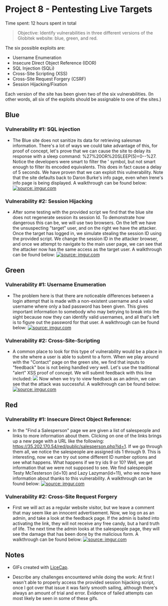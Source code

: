 # Project 8 - Pentesting Live Targets

Time spent: 12 hours spent in total

> Objective: Identify vulnerabilities in three different versions of the Globitek website: blue, green, and red.

The six possible exploits are:
* Username Enumeration
* Insecure Direct Object Reference (IDOR)
* SQL Injection (SQLi)
* Cross-Site Scripting (XSS)
* Cross-Site Request Forgery (CSRF)
* Session Hijacking/Fixation

Each version of the site has been given two of the six vulnerabilities. (In other words,
 all six of the exploits should be assignable to one of the sites.)

## Blue

### Vulnerability #1: SQL injection
- The Blue site does not sanitize its data for retrieving salesman information. There's a lot of ways we could take advantage of this, for proof of concept, let's prove that we can cause the site to delay its response with a sleep command: %27%20OR%20SLEEP(5)=0--%27. Notice the developers were smart to filter the ' symbol, but not smart enough to filter its encoded equivalents. This does in fact cause a delay of 5 seconds. We have proven that we can exploit this vulnerability. Note that the site defaults back to Daron Burke's info page, even when Irene's info page is being displayed. A walkthrough can be found below:
<a href="https://imgur.com/z5OEPPb"><img src="https://i.imgur.com/z5OEPPb.gif" title="source: imgur.com" /></a>
	

### Vulnerability #2: Session Hijacking
- After some testing with the provided script we find that the blue site does not regenerate session its session Id. To demonstrate how dangerous this can be, we will use two browsers. On the left we have the unsuspecting "target" user, and on the right we have the attacker. Once the target has logged in, we simulate stealing the session ID using the provided script. We change the session ID in the attacker browser, and once we attempt to navigate to the main user page, we can see that the attacker now has the same access as the target user. A walkthrough can be found below:
<a href="https://imgur.com/kLmFbe4"><img src="https://i.imgur.com/kLmFbe4.gif" title="source: imgur.com" /></a>


## Green

### Vulnerability #1: Username Enumeration
- The problem here is that there are noticeable differences between a login attempt that is made with a non-existent username and a valid username where only a bad password has been given. This gives important information to somebody who may betrying to break into the sight because now they can identify valid usernames, and all that's left is to figure out the password for that user. A walkthrough can be found below:
<a href="https://imgur.com/b02GmGD"><img src="https://i.imgur.com/b02GmGD.gif" title="source: imgur.com" /></a>

### Vulnerability #2: Cross-Site-Scripting
- A common place to look for this type of vulnerability would be a place in the site where a user is able to submit to a form. When we play around with the "Contact" page on the green site, we find that inputs to "feedback" box is not being handled very well. Let's use the traditional "alert" XSS proof of concept. We will submit feedback with this line included: <IMG SRC="#" ONERROR="alert('Ryan XSS')"/> Now when we try to view feedback as an admin, we can see that the attack was successful. A walkthrough can be found below:
<a href="https://imgur.com/VjocAN0"><img src="https://i.imgur.com/VjocAN0.gif" title="source: imgur.com" /></a>
	


## Red

### Vulnerability #1: Insecure Direct Object Reference:
- In the "Find a Salesperson" page we are given a list of salespeople and links to more information about them. Clicking on one of the links brings up a new page with a URL like the following: https://35.202.170.54/red/public/salesperson.php?id=1. If we go through them all, we notice the salespeople are assigned ids 1 through 9. This is interesting, now we can try out some different ID number options and see what happens. What happens if we try ids 9 or 10? Well, we get information that we were not supposed to see. We find salespeople Testy McTesterson (id=10) and Lazy Lazyman(id=11), who we now have information about thanks to this vulnerability. A walkthrough can be found below:
<a href="https://imgur.com/vIWBb45"><img src="https://i.imgur.com/vIWBb45.gif" title="source: imgur.com" /></a>
	
	

### Vulnerability #2: Cross-Site Request Forgery
- First we will act as a regular website visitor, but we leave a comment that may seem like an innocent advertisement. Now, we log on as an admin, and take a look at the feedback page. If the admin is baited into activating the link, they will not receive any free candy, but a hard truth of life. The next time the admin looks at the salespeople page, they will see the damage that has been done by the malicious form. 
A walkthrough can be found below:
<a href="https://imgur.com/lF6b1vg"><img src="https://i.imgur.com/lF6b1vg.gif" title="source: imgur.com" /></a>



## Notes
- GIFs created with [LiceCap](http://www.cockos.com/licecap/).

- Describe any challenges encountered while doing the work:
At first I wasn't able to properly access the provided session hijacking script, once 
I got over that issue it was fairly smooth sailing, although there's always an amount of 
trial and error. Evidence of failed attempts can most likely be seen in some of these gifs.

